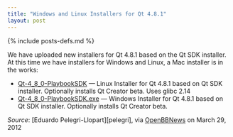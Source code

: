 ```yaml
---
title: "Windows and Linux Installers for Qt 4.8.1"
layout: post
---
```

{% include posts-defs.md %}

We have uploaded new installers for Qt 4.8.1 based on the Qt SDK installer.
At this time we have installers for Windows and Linux, a Mac installer is in the works:

* [Qt-4_8_0-PlaybookSDK](https://github.com/downloads/blackberry/Qt/Qt-4_8_0-PlaybookSDK) — Linux Installer for Qt 4.8.1 based on Qt SDK installer. Optionally installs Qt Creator beta. Uses glibc 2.14
* [Qt-4_8_0-PlaybookSDK.exe](https://github.com/downloads/blackberry/Qt/Qt-4_8_0-PlaybookSDK.exe) — Windows Installer for Qt 4.8.1 based on Qt SDK installer. Optionally installs Qt Creator beta.

_Source_: [Eduardo Pelegri-Llopart][pelegri], via [OpenBBNews](http://openbbnews.wordpress.com/2012/03/29/qt-update-2/) on March 29, 2012
